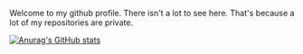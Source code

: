 
Welcome to my github profile. There isn't a lot to see here. That's because a lot of my repositories are private.



[![Anurag's GitHub stats](https://github-readme-stats.vercel.app/api?username=haunter-123&show_icons=true&theme=radical)](https://github.com/anuraghazra/github-readme-stats)
